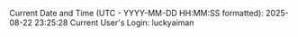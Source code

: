 Current Date and Time (UTC - YYYY-MM-DD HH:MM:SS formatted): 2025-08-22 23:25:28
Current User's Login: luckyaiman
